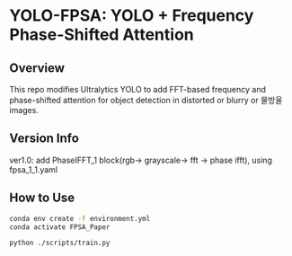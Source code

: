 # YOLO-FPSA: YOLO + Frequency Phase-Shifted Attention

##  Overview
This repo modifies Ultralytics YOLO to add FFT-based frequency and phase-shifted attention for object detection in distorted or blurry or 물방울 images.

## Version Info
ver1.0: add PhaseIFFT_1 block(rgb-> grayscale-> fft -> phase ifft), using fpsa_1_1.yaml 

##  How to Use

```bash
conda env create -f environment.yml
conda activate FPSA_Paper

python ./scripts/train.py